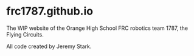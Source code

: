 frc1787.github.io
=================

The WIP website of the Orange High School FRC robotics team 1787, the Flying Circuits.

All code created by Jeremy Stark.
